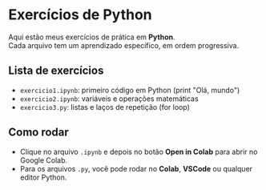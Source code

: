 # Exercícios de Python

Aqui estão meus exercícios de prática em **Python**.  
Cada arquivo tem um aprendizado específico, em ordem progressiva.

## Lista de exercícios
- `exercicio1.ipynb`: primeiro código em Python (print "Olá, mundo")
- `exercicio2.ipynb`: variáveis e operações matemáticas
- `exercicio3.py`: listas e laços de repetição (for loop)

## Como rodar
- Clique no arquivo `.ipynb` e depois no botão **Open in Colab** para abrir no Google Colab.  
- Para os arquivos `.py`, você pode rodar no **Colab**, **VSCode** ou qualquer editor Python.
